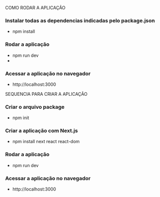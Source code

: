 COMO RODAR A APLICAÇÃO

### Instalar todas as dependencias indicadas pelo package.json
- npm install

### Rodar a aplicação
- npm run dev
- 
### Acessar a aplicação no navegador
- http://localhost:3000


SEQUENCIA PARA CRIAR A APLICAÇÃO

### Criar o arquivo package
- npm init

### Criar a aplicação com Next.js
- npm install next react react-dom

### Rodar a aplicação
- npm run dev

### Acessar a aplicação no navegador
- http://localhost:3000
